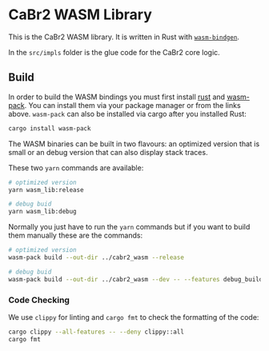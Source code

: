 # CaBr2 WASM Library

This is the CaBr2 WASM library.
It is written in Rust with [`wasm-bindgen`](https://lib.rs/crates/wasm-bindgen).

In the `src/impls` folder is the glue code for the CaBr2 core logic.

## Build

In order to build the WASM bindings you must first install [rust](https://www.rust-lang.org/tools/install)
and [wasm-pack](https://rustwasm.github.io/wasm-pack/installer/).
You can install them via your package manager or from the links above.
`wasm-pack` can also be installed via cargo after you installed Rust:

```bash
cargo install wasm-pack
```

The WASM binaries can be built in two flavours: an optimized version that is small or an debug version that can also
display stack traces.

These two `yarn` commands are available:

```bash
# optimized version
yarn wasm_lib:release

# debug buid
yarn wasm_lib:debug
```

Normally you just have to run the `yarn` commands but if you want to build them manually these are the commands:

```bash
# optimized version
wasm-pack build --out-dir ../cabr2_wasm --release

# debug buid
wasm-pack build --out-dir ../cabr2_wasm --dev -- --features debug_build
```

### Code Checking

We use `clippy` for linting and `cargo fmt` to check the formatting of the code:

```bash
cargo clippy --all-features -- --deny clippy::all
cargo fmt
```

